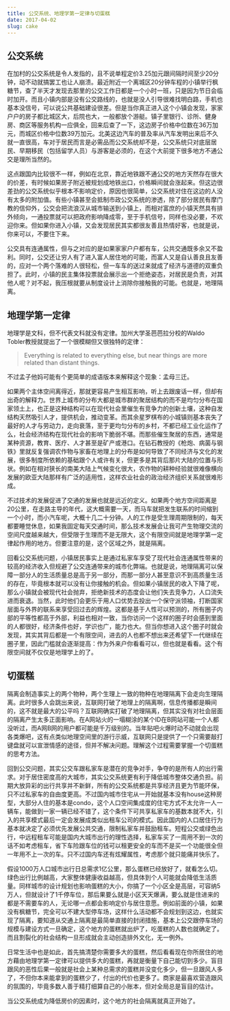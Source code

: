 ```yaml
---
title: 公交系统、地理学第一定律与切蛋糕
date: 2017-04-02
slug: cake
---
```


## 公交系统

在加村的公交系统是令人发指的，且不说单程定价3.25加元跟间隔时间至少20分钟，动不动就搞罢工也让人崩溃。最近附近一个离城区20分钟车程的小镇举行枫糖节，查了半天才发现去那里的公交工作日都是一个小时一班，只是因为节日会临时加开。而且小镇内部是没有公交路线的，也就是没人引导很难找明白路，手机也基本没信号，可以说公共基础建设很差。但是当你真正进入这个小镇会发现，家家户户的房子都比城区大，后院也大，一般都放个游艇。镇子里银行、诊所、健身房、商区等服务机构一应俱全，回来后查了一下，这边房子价格中位数在36万加元，而城区价格中位数39万加元。北美这边汽车的普及率从汽车发明出来后不久就一直很高，车对于居民而言是必需品而公交系统却不是，公交系统只对底层居民、早期移民（包括留学人员）与游客是必须的，在这个大前提下很多地方不通公交是理所当然的。

这点跟国内比较很不一样，例如在北京，靠近地铁跟不通公交的地方天然存在很大的价差，有时候如果房子附近被规划成地铁出口，价格瞬间就会涨起来。但这边很差劲的公交系统似乎根本不影响定价，原因也很简单，公交系统对住在这边的人没有太多的附加值。有些小镇甚至会抵制市政公交系统的渗透，除了部分居民有摩门教的信仰外，公交会把流浪汉从城市输送到小镇上，而相对富庶的小镇天然具有排外倾向，一通投票就可以把政府影响降成零，至于手机信号，同样也没必要，不欢迎你来。但如果你进入小镇，又会发现居民其实都很友善且热情好客，也就是说，你来可以，不要住下来。

公交具有连通属性，但与之对应的是如果家家户户都有车，公共交通既多余又不盈利。同时，公交还让穷人有了进入富人居住地的可能，而富人又是自认善良且友善的，应对一个两个落难的人很轻松，但一车车的送过来就成了经济与道德的双重负担了。此时，小镇的民主集体投票就会展示出一个拒绝姿态，对居民是负责，对其他人呢？对不起，我压根就要从制度设计上消除你接触我的可能。也就是，地理隔离。

## 地理学第一定律

地理学是文科，但不代表文科就没有定律。加州大学圣芭芭拉分校的Waldo Tobler教授就提出了一个很模糊但又很独特的定律：

> Everything is related to everything else, but near things are more related than distant things.

不过孟子他妈可能有个更简单的成语版本来解释这个现象：孟母三迁。

如果两个主体空间离得近，那就更容易产生相互影响，听上去跟废话一样，但却有出奇的解释力。世界上城市的分布大都是城市群的聚居结构的而不是均匀分布在国家领土上，也正是这种结构可以在现代社会里催生有竞争力的创新土壤，这种自发结构天然吸引人才，提供机会，推动变革。而其余星罗棋布的小城镇则基本丧失了最好的人才与劳动力，走向衰落，至于更均匀分布的乡村，不都已经工业化运作了么，社会经济结构在现代社会的影响下脆弱不堪。而那些催生聚居的东西，通常是某种资源，教育、医疗、人才甚至是矿产或港口。在钻石教授的《枪炮、病菌与钢铁》里就反复强调农作物与家畜在地理上的分布是如何导致了不同经济与文化的发展，很多制度所依赖的基础跟个人或许有关，但更多是其背后那片大陆的位置与形状。例如在相对狭长的南美大陆上气候变化很大，农作物的耕种经验就很难像横向发展的欧亚大陆那样有广泛的适用性，这样农业社会的政治经济组织关系就很难形成。

不过技术的发展促进了交通的发展也就是远近的定义。如果两个地方空间距离是20公里，在走路主导的年代，这大概需要一天，而马车就把发生联系的时间缩到一个小时，而小汽车呢，大概十几二十分钟。人的工作是受生理周期限制的，每天都要睡觉休息，如果我固定每天交通时间，那么技术发展会让我可产生物理交流的空间尺度越来越大，但受限于生理而不是无限大，这个有限空间就是地理学第一定律起作用的地方。但要注意的是，这个区域之外，就是隔离。

回看公交系统问题，小镇居民事实上是通过私家车享受了现代社会连通属性带来的较高的经济收入但规避了公交连通带来的城市化弊端。也就是说，地理隔离可以保障一部分人的生活质量总是高于另一部分，而那一部分人甚至意识不到高质量生活的存在，毕竟根本就可以没有让你接触的机会。但如果小镇居民的收入下降了呢，那么小镇就会被现代社会抛弃，拒绝新技术的态度会让他们失去竞争力，人口流失进而衰退。当然，此时他们会更乐于用人口优势去投出一个保守派领袖，打断国家层面与外界的联系来享受回过去的辉煌。这都是基于人性可以预测的，所有圈子内部的平等性都高于外部，利益也相对一致，当你访问一个这样的圈子时会感到里面的人都很好，经济条件也好，学识也广，能力也大。但当你想进入这个圈子时就会发现，其实其背后都是一个有限空间，进去的人也都不想出来还希望下一代继续在圈子里，因此门槛就会逐渐提高：作为外来户你看看可以，但也就是看看。这个有限空间就不仅仅是地理学上的了。

## 切蛋糕

隔离会制造事实上的两个物种，两个生理上一致的物种在地理隔离下会走向生理隔离。此时很多人会跳出来说，互联网打破了地理上的隔离啊，信息传播都是瞬间的，这不就是最大的公平吗？互联网确实打破了地理隔离，但其实没有对社会层面的隔离产生太多正面影响。在A网站火的一塌糊涂的某个ID在B网站可能一个人都没听过，而A网B网的用户都可能是千万级别的。当年贴吧火爆时动不动就会出现各类爆吧，这有点类似地理空间里的游行示威，互联网只是提供了一个只需要敲打键盘就可以宣泄情感的途径，但并不解决问题。理解这个过程需要掌握一个切蛋糕的思考方法。

回到公交问题，其实公交车跟私家车是潜在的竞争对手，争夺的是所有人的出行需求。对于居住密度高的大城市，其实公交系统更有利于降低城市整体交通负担。前期大放异彩的出行共享并不新鲜，所有的公交系统都是共享经济且更为节能环保，只不过私家车的自由度更高。不过国内城市住宅从一开始就基本没有house这种房型，大部分人住的基本是condo，这个人口空间集成度的住宅方式不太允许一人一辆车，能做到一家一辆已经不错了，这个条件下可共享私家车的基数本就不大，引入的共享模式最后一定会发展成类似出租车公司的模式。因此国内的人口居住行为基本就决定了必须优先发展公共交通，限制私家车并鼓励租车。短程公交或绿色出行，中远程租车可能是国内大城市出行的理性选择，私家车买了一周用不到一次的话不如考虑租车，省下车险跟车位的钱可以租更安全的车而不是买一个功能很全但一年用不上一次的车。只不过国内车还有炫耀属性，考虑那个就只能痛并快乐了。

假设1000万人口城市出行日总需求1亿公里，那么蛋糕已经放好了，就看怎么切。绿色出行比例越高，大家整体健康收益越高，但具体到个人可能就会降低生活质量。同样城市的设计规划也影响蛋糕的大小，你搞了一个小区全是高层，可容纳5万人，但就设计了1千停车位，那后果要么就是小区天天爆满，要么就是住进来的都是不需要车的人，无论哪一点都会影响定价与居住意愿。例如前面的小镇，如果没有枫糖节，完全可以不建大型停车场，这样什么活动都不会规划到这边，也就实现了隔离，要知道从交通上隔离是最简单直接的封闭措施，基本上公交跟停车场的规模与建设方式一旦确定，这个地方的蛋糕就出炉了，吃蛋糕的人数也就确定了。而且割裂化的社会结构一旦形成就会主动创造排外文化，无一例外。

日常生活中也是如此，首先搞清楚你需要多大的蛋糕，然后看看现在你所居住的地方藉由地理学第一定律可以提供多大的蛋糕，再就是衡量下自己能切到多少。盲目跟风的恶性后果一般就是社会上某种总需求的蛋糕并没变化多少，但一旦跟风人多了，不但你本来能拿到的蛋糕少了，付出的代价也更多了。商家是最喜欢营造跟风的氛围的，毕竟多数人善于精打细算自己的小账本，但对全局总是盲目的估计。

当公交系统成为降低房价的因素时，这个地方的社会隔离就真正开始了。

